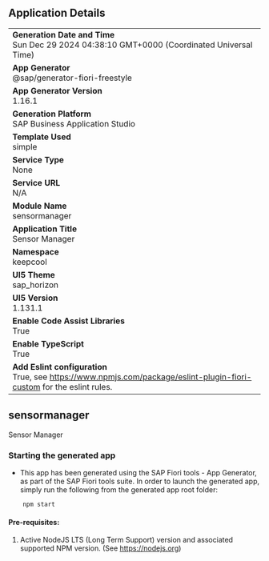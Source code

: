 ## Application Details
|               |
| ------------- |
|**Generation Date and Time**<br>Sun Dec 29 2024 04:38:10 GMT+0000 (Coordinated Universal Time)|
|**App Generator**<br>@sap/generator-fiori-freestyle|
|**App Generator Version**<br>1.16.1|
|**Generation Platform**<br>SAP Business Application Studio|
|**Template Used**<br>simple|
|**Service Type**<br>None|
|**Service URL**<br>N/A|
|**Module Name**<br>sensormanager|
|**Application Title**<br>Sensor Manager|
|**Namespace**<br>keepcool|
|**UI5 Theme**<br>sap_horizon|
|**UI5 Version**<br>1.131.1|
|**Enable Code Assist Libraries**<br>True|
|**Enable TypeScript**<br>True|
|**Add Eslint configuration**<br>True, see https://www.npmjs.com/package/eslint-plugin-fiori-custom for the eslint rules.|

## sensormanager

Sensor Manager

### Starting the generated app

-   This app has been generated using the SAP Fiori tools - App Generator, as part of the SAP Fiori tools suite.  In order to launch the generated app, simply run the following from the generated app root folder:

```
    npm start
```

#### Pre-requisites:

1. Active NodeJS LTS (Long Term Support) version and associated supported NPM version.  (See https://nodejs.org)


